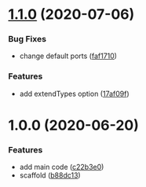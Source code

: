 # [1.1.0](https://github.com/yaroslav-korotaev/json-validate-proxy/compare/v1.0.0...v1.1.0) (2020-07-06)


### Bug Fixes

* change default ports ([faf1710](https://github.com/yaroslav-korotaev/json-validate-proxy/commit/faf1710))


### Features

* add extendTypes option ([17af09f](https://github.com/yaroslav-korotaev/json-validate-proxy/commit/17af09f))

# 1.0.0 (2020-06-20)


### Features

* add main code ([c22b3e0](https://github.com/yaroslav-korotaev/json-validate-proxy/commit/c22b3e0))
* scaffold ([b88dc13](https://github.com/yaroslav-korotaev/json-validate-proxy/commit/b88dc13))
